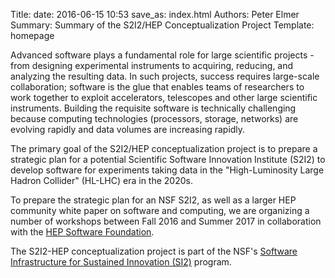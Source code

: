 Title: 
date: 2016-06-15 10:53
save_as: index.html
Authors: Peter Elmer
Summary: Summary of the S2I2/HEP Conceptualization Project
Template: homepage

Advanced software plays a fundamental role for large scientific
projects - from designing experimental instruments to acquiring,
reducing, and analyzing the resulting data. In such projects, success
requires large-scale collaboration; software is the glue that enables
teams of researchers to work together to exploit accelerators,
telescopes and other large scientific instruments. Building the
requisite software is technically challenging because computing
technologies (processors, storage, networks) are evolving rapidly
and data volumes are increasing rapidly.

The primary goal of the S2I2/HEP conceptualization project is to
prepare a strategic plan for a potential Scientific Software
Innovation Institute (S2I2) to develop software for experiments
taking data in the "High-Luminosity Large Hadron Collider" (HL-LHC)
era in the 2020s. 

To prepare the strategic plan for an NSF S2I2, as well as a larger HEP 
community white paper on software and computing, 
we are organizing a number of workshops
between Fall 2016 and Summer 2017
in collaboration with the [HEP Software
Foundation](http://hepsoftwarefoundation.org).

The S2I2-HEP conceptualization project is part of the NSF's [Software 
Infrastructure for Sustained Innovation
(SI2)](http://www.nsf.gov/funding/pgm_summ.jsp?pims_id=504817)
program. 

